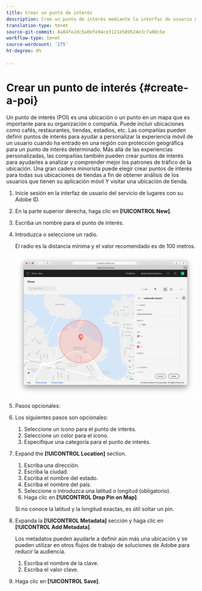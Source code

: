 ```yaml
---
title: Crear un punto de interés
description: Cree un punto de interés mediante la interfaz de usuario del servicio de lugares.
translation-type: tm+mt
source-git-commit: 8a84fe2dc5a0efe94ce3121e589524e3c7a80c5e
workflow-type: tm+mt
source-wordcount: '275'
ht-degree: 0%

---
```



# Crear un punto de interés {#create-a-poi}

Un punto de interés (POI) es una ubicación o un punto en un mapa que es importante para su organización o compañía. Puede incluir ubicaciones como cafés, restaurantes, tiendas, estadios, etc. Las compañías pueden definir puntos de interés para ayudar a personalizar la experiencia móvil de un usuario cuando ha entrado en una región con protección geográfica para un punto de interés determinado. Más allá de las experiencias personalizadas, las compañías también pueden crear puntos de interés para ayudarles a analizar y comprender mejor los patrones de tráfico de la ubicación. Una gran cadena minorista puede elegir crear puntos de interés para todas sus ubicaciones de tiendas a fin de obtener análisis de los usuarios que tienen su aplicación móvil Y visitar una ubicación de tienda.

1. Inicie sesión en la interfaz de usuario del servicio de lugares con su Adobe ID.
1. En la parte superior derecha, haga clic en **[!UICONTROL New]**.
1. Escriba un nombre para el punto de interés.
1. Introduzca o seleccione un radio.

   El radio es la distancia mínima y el valor recomendado es de 100 metros.

   ![definir un punto de interés](/help/assets/define_poi.png)

1. Pasos opcionales:
1. Los siguientes pasos son opcionales:

   1. Seleccione un icono para el punto de interés.
   1. Seleccione un color para el icono.
   1. Especifique una categoría para el punto de interés.

1. Expand the **[!UICONTROL Location]** section.

   1. Escriba una dirección.
   1. Escriba la ciudad.
   1. Escriba el nombre del estado.
   1. Escriba el nombre del país.
   1. Seleccione o introduzca una latitud o longitud (obligatorio).
   1. Haga clic en **[!UICONTROL Drop Pin on Map]**.

   Si no conoce la latitud y la longitud exactas, es útil soltar un pin.

1. Expanda la **[!UICONTROL Metadata]** sección y haga clic en **[!UICONTROL Add Metadata]**.

   Los metadatos pueden ayudarle a definir aún más una ubicación y se pueden utilizar en otros flujos de trabajo de soluciones de Adobe para reducir la audiencia.

   1. Escriba el nombre de la clave.
   1. Escriba el valor clave.

1. Haga clic en **[!UICONTROL  Save]**.
